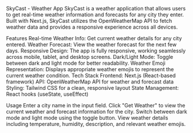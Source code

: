 SkyCast - Weather App
SkyCast is a weather application that allows users to get real-time weather information and forecasts for any city they enter. Built with Next.js, SkyCast utilizes the OpenWeatherMap API to fetch weather data and provides a responsive experience across all devices.

Features
Real-time Weather Info: Get current weather details for any city entered.
Weather Forecast: View the weather forecast for the next few days.
Responsive Design: The app is fully responsive, working seamlessly across mobile, tablet, and desktop screens.
Dark/Light Mode: Toggle between dark and light mode for better readability.
Weather Emoji Representation: Displays appropriate weather emojis to represent the current weather condition.
Tech Stack
Frontend: Next.js (React-based framework)
API: OpenWeatherMap API for weather and forecast data
Styling: Tailwind CSS for a clean, responsive layout
State Management: React hooks (useState, useEffect)

Usage
Enter a city name in the input field.
Click "Get Weather" to view the current weather and forecast information for the city.
Switch between dark mode and light mode using the toggle button.
View weather details including temperature, humidity, description, and relevant weather emojis.